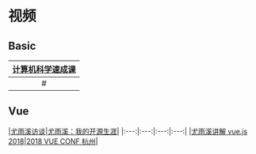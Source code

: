 # 视频

## Basic

|[计算机科学速成课](https://www.bilibili.com/video/av21376839)|
|:---:|
|#|

## Vue
|[尤雨溪访谈](https://www.bilibili.com/video/av24232743/)|[尤雨溪：我的开源生涯](https://www.bilibili.com/video/av28330626/)|
|:---:|:---:|:---:|:---:|
|[尤雨溪讲解 vue.js 2018](https://www.bilibili.com/video/av25227770/)|[2018 VUE CONF 杭州](https://www.bilibili.com/video/av36787459)|